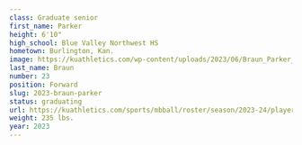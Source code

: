 ```yaml
---
class: Graduate senior
first_name: Parker
height: 6'10"
high_school: Blue Valley Northwest HS
hometown: Burlington, Kan.
image: https://kuathletics.com/wp-content/uploads/2023/06/Braun_Parker_2023-600x400.jpg
last_name: Braun
number: 23
position: Forward
slug: 2023-braun-parker
status: graduating
url: https://kuathletics.com/sports/mbball/roster/season/2023-24/player/parker-braun/
weight: 235 lbs.
year: 2023
---
```

